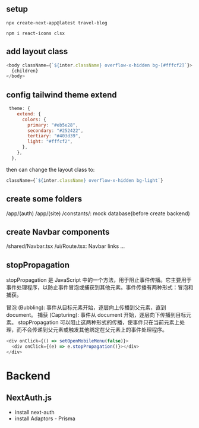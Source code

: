 ## setup

```
npx create-next-app@latest travel-blog
```

```
npm i react-icons clsx
```

## add layout class

```js
<body className={`${inter.className} overflow-x-hidden bg-[#fffcf2]`}>
  {children}
</body>
```

## config tailwind theme extend

```js
 theme: {
    extend: {
      colors: {
        primary: "#eb5e28",
        secondary: "#252422",
        tertiary: "#403d39",
        light: "#fffcf2",
      },
    },
  },
```

then can change the layout class to:

```js
className={`${inter.className} overflow-x-hidden bg-light`}
```

## create some folders

/app/(auth)
/app/(site)
/constants/: mock database(before create backend)

## create Navbar components

/shared/Navbar.tsx
/ui/Route.tsx: Navbar links
...

## stopPropagation

stopPropagation 是 JavaScript 中的一个方法，用于阻止事件传播。它主要用于事件处理程序，以防止事件冒泡或捕获到其他元素。事件传播有两种形式：冒泡和捕获。

冒泡 (Bubbling): 事件从目标元素开始，逐层向上传播到父元素，直到 document。
捕获 (Capturing): 事件从 document 开始，逐层向下传播到目标元素。
stopPropagation 可以阻止这两种形式的传播，使事件只在当前元素上处理，而不会传递到父元素或触发其他绑定在父元素上的事件处理程序。

```js
<div onClick={() => setOpenMobileMenu(false)}>
  <div onClick={(e) => e.stopPropagation()}></div>
</div>
```

# Backend

## NextAuth.js

- install next-auth
- install Adaptors - Prisma
